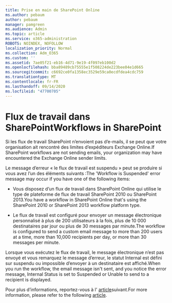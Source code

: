 ```yaml
---
title: Prise en main de SharePoint Online
ms.author: pebaum
author: pebaum
manager: pamgreen
ms.audience: Admin
ms.topic: article
ms.service: o365-administration
ROBOTS: NOINDEX, NOFOLLOW
localization_priority: Normal
ms.collection: Adm_O365
ms.custom: ''
ms.assetid: 7ae05f21-eb16-4d71-9e19-4f097eb100d2
ms.openlocfilehash: bba89489cb75555e1f508224de223bee04e1d665
ms.sourcegitcommit: c6692ce0fa1358ec3529e59ca0ecdfdea4cdc759
ms.translationtype: MT
ms.contentlocale: fr-FR
ms.lasthandoff: 09/14/2020
ms.locfileid: "47700705"
---
```

# <a name="workflows-in-sharepoint"></a><span data-ttu-id="8bece-102">Flux de travail dans SharePoint</span><span class="sxs-lookup"><span data-stu-id="8bece-102">Workflows in SharePoint</span></span>

<span data-ttu-id="8bece-103">Si les flux de travail SharePoint n’envoient pas d’e-mails, il se peut que votre organisation ait rencontré des limites d’expéditeurs Exchange Online.</span><span class="sxs-lookup"><span data-stu-id="8bece-103">If SharePoint workflows are not sending emails, your organization may have encountered the Exchange Online sender limits.</span></span>

<span data-ttu-id="8bece-104">Le message d’erreur « le flux de travail est suspendu » peut se produire si vous avez l’un des éléments suivants :</span><span class="sxs-lookup"><span data-stu-id="8bece-104">The 'Workflow is Suspended' error message may occur if you have one of the following items:</span></span>

- <span data-ttu-id="8bece-105">Vous disposez d’un flux de travail dans SharePoint Online qui utilise le type de plateforme de flux de travail SharePoint 2010 ou SharePoint 2013.</span><span class="sxs-lookup"><span data-stu-id="8bece-105">You have a workflow in SharePoint Online that's using the SharePoint 2010 or SharePoint 2013 workflow platform type.</span></span>

- <span data-ttu-id="8bece-106">Le flux de travail est configuré pour envoyer un message électronique personnalisé à plus de 200 utilisateurs à la fois, plus de 10 000 destinataires par jour ou plus de 30 messages par minute.</span><span class="sxs-lookup"><span data-stu-id="8bece-106">The workflow is configured to send a custom email message to more than 200 users at a time, more than 10,000 recipients per day, or more than 30 messages per minute.</span></span>

<span data-ttu-id="8bece-107">Lorsque vous exécutez le flux de travail, le message électronique n’est pas envoyé et vous remarquez le message d’erreur, le statut Internal est défini sur suspendu ou impossible d’envoyer à un destinataire est affiché.</span><span class="sxs-lookup"><span data-stu-id="8bece-107">When you run the workflow, the email message isn't sent, and you notice the error message, Internal Status is set to Suspended or Unable to send to a recipient is displayed.</span></span>

<span data-ttu-id="8bece-108">Pour plus d’informations, reportez-vous à l' [article](https://docs.microsoft.com/sharepoint/support/workflows/configured-workflow-fails-running)suivant.</span><span class="sxs-lookup"><span data-stu-id="8bece-108">For more information, please refer to the following [article](https://docs.microsoft.com/sharepoint/support/workflows/configured-workflow-fails-running).</span></span>

